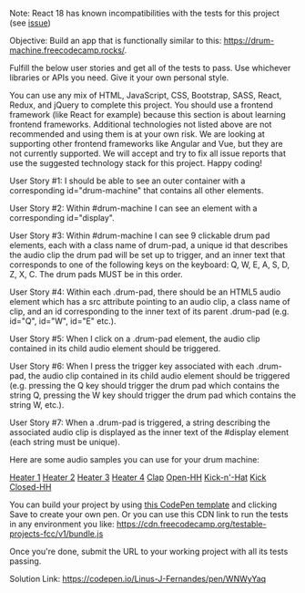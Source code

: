 Note: React 18 has known incompatibilities with the tests for this project (see [issue](https://github.com/freeCodeCamp/freeCodeCamp/issues/45922))

Objective: Build an app that is functionally similar to this: <https://drum-machine.freecodecamp.rocks/>.

Fulfill the below user stories and get all of the tests to pass. Use whichever libraries or APIs you need. Give it your own personal style.

You can use any mix of HTML, JavaScript, CSS, Bootstrap, SASS, React, Redux, and jQuery to complete this project. You should use a frontend framework (like React for example) because this section is about learning frontend frameworks. Additional technologies not listed above are not recommended and using them is at your own risk. We are looking at supporting other frontend frameworks like Angular and Vue, but they are not currently supported. We will accept and try to fix all issue reports that use the suggested technology stack for this project. Happy coding!

User Story #1: I should be able to see an outer container with a corresponding id="drum-machine" that contains all other elements.

User Story #2: Within #drum-machine I can see an element with a corresponding id="display".

User Story #3: Within #drum-machine I can see 9 clickable drum pad elements, each with a class name of drum-pad, a unique id that describes the audio clip the drum pad will be set up to trigger, and an inner text that corresponds to one of the following keys on the keyboard: Q, W, E, A, S, D, Z, X, C. The drum pads MUST be in this order.

User Story #4: Within each .drum-pad, there should be an HTML5 audio element which has a src attribute pointing to an audio clip, a class name of clip, and an id corresponding to the inner text of its parent .drum-pad (e.g. id="Q", id="W", id="E" etc.).

User Story #5: When I click on a .drum-pad element, the audio clip contained in its child audio element should be triggered.

User Story #6: When I press the trigger key associated with each .drum-pad, the audio clip contained in its child audio element should be triggered (e.g. pressing the Q key should trigger the drum pad which contains the string Q, pressing the W key should trigger the drum pad which contains the string W, etc.).

User Story #7: When a .drum-pad is triggered, a string describing the associated audio clip is displayed as the inner text of the #display element (each string must be unique).

Here are some audio samples you can use for your drum machine:

[Heater 1](https://s3.amazonaws.com/freecodecamp/drums/Heater-1.mp3)
[Heater 2](https://s3.amazonaws.com/freecodecamp/drums/Heater-2.mp3)
[Heater 3](https://s3.amazonaws.com/freecodecamp/drums/Heater-3.mp3)
[Heater 4](https://s3.amazonaws.com/freecodecamp/drums/Heater-4_1.mp3)
[Clap](https://s3.amazonaws.com/freecodecamp/drums/Heater-6.mp3)
[Open-HH](https://s3.amazonaws.com/freecodecamp/drums/Dsc_Oh.mp3)
[Kick-n'-Hat](https://s3.amazonaws.com/freecodecamp/drums/Kick_n_Hat.mp3)
[Kick](https://s3.amazonaws.com/freecodecamp/drums/RP4_KICK_1.mp3)
[Closed-HH](https://s3.amazonaws.com/freecodecamp/drums/Cev_H2.mp3)

You can build your project by using [this CodePen template](https://codepen.io/pen?template=MJjpwO) and clicking Save to create your own pen. Or you can use this CDN link to run the tests in any environment you like: <https://cdn.freecodecamp.org/testable-projects-fcc/v1/bundle.js>

Once you're done, submit the URL to your working project with all its tests passing.

Solution Link: <https://codepen.io/Linus-J-Fernandes/pen/WNWyYaq> 

